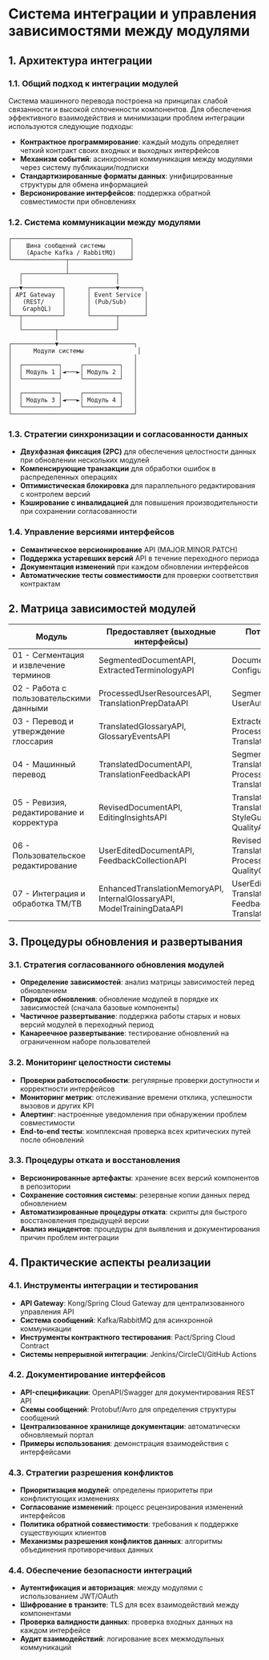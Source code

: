 # Система интеграции и управления зависимостями между модулями

## 1. Архитектура интеграции

### 1.1. Общий подход к интеграции модулей

Система машинного перевода построена на принципах слабой связанности и высокой сплоченности компонентов. Для обеспечения эффективного взаимодействия и минимизации проблем интеграции используются следующие подходы:

- **Контрактное программирование**: каждый модуль определяет четкий контракт своих входных и выходных интерфейсов
- **Механизм событий**: асинхронная коммуникация между модулями через систему публикации/подписки
- **Стандартизированные форматы данных**: унифицированные структуры для обмена информацией
- **Версионирование интерфейсов**: поддержка обратной совместимости при обновлениях

### 1.2. Система коммуникации между модулями


```
┌─────────────────────────────────┐
│    Шина сообщений системы       │
│    (Apache Kafka / RabbitMQ)    │
└───────────────┬─────────────────┘
                │
   ┌────────────┴─────────────┐
   │                          │
┌──▼───────────┐      ┌───────▼──────┐
│ API Gateway  │      │ Event Service │
│   (REST/     │      │ (Pub/Sub)     │
│   GraphQL)   │      │               │
└──┬───────────┘      └───────┬───────┘
   │                          │
   └─────────┬────────────────┘
             │
┌────────────▼─────────────────────┐
│      Модули системы               │
│                                  │
│  ┌──────────┐     ┌──────────┐   │
│  │ Модуль 1 │◄───►│ Модуль 2 │   │
│  └──────────┘     └──────────┘   │
│                                  │
│  ┌──────────┐     ┌──────────┐   │
│  │ Модуль 3 │◄───►│ Модуль 4 │   │
│  └──────────┘     └──────────┘   │
└──────────────────────────────────┘
```

### 1.3. Стратегии синхронизации и согласованности данных

- **Двухфазная фиксация (2PC)** для обеспечения целостности данных при обновлении нескольких модулей
- **Компенсирующие транзакции** для обработки ошибок в распределенных операциях
- **Оптимистическая блокировка** для параллельного редактирования с контролем версий
- **Кэширование с инвалидацией** для повышения производительности при сохранении согласованности

### 1.4. Управление версиями интерфейсов

- **Семантическое версионирование** API (MAJOR.MINOR.PATCH)
- **Поддержка устаревших версий** API в течение переходного периода
- **Документация изменений** при каждом обновлении интерфейсов
- **Автоматические тесты совместимости** для проверки соответствия контрактам

## 2. Матрица зависимостей модулей

|Модуль|Предоставляет (выходные интерфейсы)|Потребляет (входные зависимости)|
|---|---|---|
|01 - Сегментация и извлечение терминов|SegmentedDocumentAPI, ExtractedTerminologyAPI|DocumentProcessingAPI, ConfigurationAPI|
|02 - Работа с пользовательскими данными|ProcessedUserResourcesAPI, TranslationPrepDataAPI|SegmentedDocumentAPI, UserAuthenticationAPI|
|03 - Перевод и утверждение глоссария|TranslatedGlossaryAPI, GlossaryEventsAPI|ExtractedTerminologyAPI, ProcessedUserResourcesAPI, TranslationEngineAPI|
|04 - Машинный перевод|TranslatedDocumentAPI, TranslationFeedbackAPI|SegmentedDocumentAPI, TranslatedGlossaryAPI, ProcessedUserResourcesAPI, TranslationEngineProvidersAPI|
|05 - Ревизия, редактирование и корректура|RevisedDocumentAPI, EditingInsightsAPI|TranslatedDocumentAPI, TranslatedGlossaryAPI, StyleGuideAPI, QualityAssuranceAPI|
|06 - Пользовательское редактирование|UserEditedDocumentAPI, FeedbackCollectionAPI|RevisedDocumentAPI, TranslatedGlossaryAPI, ProcessedUserResourcesAPI, QualityCheckAPI|
|07 - Интеграция и обработка TM/TB|EnhancedTranslationMemoryAPI, InternalGlossaryAPI, ModelTrainingDataAPI|UserEditedDocumentAPI, TranslatedGlossaryAPI, FeedbackCollectionAPI, TranslationEngineAPI|

## 3. Процедуры обновления и развертывания

### 3.1. Стратегия согласованного обновления модулей

- **Определение зависимостей**: анализ матрицы зависимостей перед обновлением
- **Порядок обновления**: обновление модулей в порядке их зависимостей (сначала базовые компоненты)
- **Частичное развертывание**: поддержка работы старых и новых версий модулей в переходный период
- **Канареечное развертывание**: тестирование обновлений на ограниченном наборе пользователей

### 3.2. Мониторинг целостности системы

- **Проверки работоспособности**: регулярные проверки доступности и корректности интерфейсов
- **Мониторинг метрик**: отслеживание времени отклика, успешности вызовов и других KPI
- **Алертинг**: настроенные уведомления при обнаружении проблем совместимости
- **End-to-end тесты**: комплексная проверка всех критических путей после обновлений

### 3.3. Процедуры отката и восстановления

- **Версионированные артефакты**: хранение всех версий компонентов в репозитории
- **Сохранение состояния системы**: резервные копии данных перед обновлением
- **Автоматизированные процедуры отката**: скрипты для быстрого восстановления предыдущей версии
- **Анализ инцидентов**: процедуры для выявления и документирования причин проблем интеграции

## 4. Практические аспекты реализации

### 4.1. Инструменты интеграции и тестирования

- **API Gateway**: Kong/Spring Cloud Gateway для централизованного управления API
- **Система сообщений**: Kafka/RabbitMQ для асинхронной коммуникации
- **Инструменты контрактного тестирования**: Pact/Spring Cloud Contract
- **Системы непрерывной интеграции**: Jenkins/CircleCI/GitHub Actions

### 4.2. Документирование интерфейсов

- **API-спецификации**: OpenAPI/Swagger для документирования REST API
- **Схемы сообщений**: Protobuf/Avro для определения структуры сообщений
- **Централизованное хранилище документации**: автоматически обновляемый портал
- **Примеры использования**: демонстрация взаимодействия с интерфейсами

### 4.3. Стратегии разрешения конфликтов

- **Приоритизация модулей**: определены приоритеты при конфликтующих изменениях
- **Согласование изменений**: процесс рецензирования изменений интерфейсов
- **Политика обратной совместимости**: требования к поддержке существующих клиентов
- **Механизмы разрешения конфликтов данных**: алгоритмы объединения противоречивых данных

### 4.4. Обеспечение безопасности интеграций

- **Аутентификация и авторизация**: между модулями с использованием JWT/OAuth
- **Шифрование в транзите**: TLS для всех взаимодействий между компонентами
- **Проверка валидности данных**: проверка входных данных на каждом интерфейсе
- **Аудит взаимодействий**: логирование всех межмодульных коммуникаций